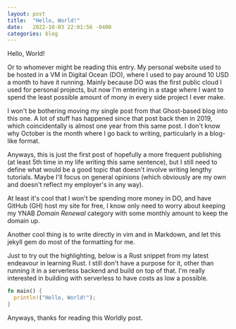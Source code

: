 ```yaml
---
layout: post
title:  "Hello, World!"
date:   2022-10-03 22:01:56 -0400
categories: blog 
---
```

Hello, World!

Or to whomever might be reading this entry. My personal website used to be hosted in a VM in 
Digital Ocean (DO), where I used to pay around 10 USD a month to have it running. Mainly because
DO was the first public cloud I used for personal projects, but now I'm entering in a stage where
I want to spend the least possible amount of mony in every side project I ever make.

I won't be bothering moving my single post from that Ghost-based blog into this one. A lot of stuff
has happened since that post back then in 2019, which coincidentally is almost one year from this
same post. I don't know why October is the month where I go back to writing, particularly in a blog-like
format.

Anyways, this is just the first post of hopefully a more frequent publishing (at least 5th time in my
life writing this same sentence), but I still need to define what would be a good topic that doesn't
involve writing lengthy tutorials. Maybe I'll focus on general opinions (which obviously are my own
and doesn't reflect my employer's in any way).

At least it's cool that I won't be spending more money in DO, and have GitHub (GH) host my site for
free, I know only need to worry about keeping my YNAB _Domain Renewal_ category with some monthly
amount to keep the domain up.

Another cool thing is to write directly in vim and in Markdown, and let this jekyll gem do most of the
formatting for me.

Just to try out the highlighting, below is a Rust snippet from my latest endeavour in learning Rust.
I still don't have a purpose for it, other than running it in a serverless backend and build on top
of that. I'm really interested in building with serverless to have costs as low a possible.

```rust
fn main() {
  println!("Hello, World!");
}
```

Anyways, thanks for reading this Worldly post.